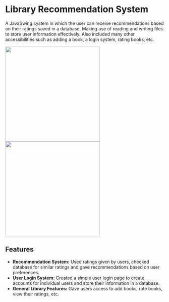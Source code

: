 # Library Recommendation System
A JavaSwing system in which the user can receive recommendations based on their ratings saved in a database. Making use of reading and writing files to store user information effectively. Also included many other accessibilities such as adding a book, a login system, rating books, etc.

<img src="https://raw.githubusercontent.com/KR1-SH/BookSystem/refs/heads/main/Photos/LBS.png" width="300px" height="300px" /> <img src="https://raw.githubusercontent.com/KR1-SH/BookSystem/refs/heads/main/Photos/LBS2.png" width="300px" height="300px" />

## Features
* **Recommendation System:** Used ratings given by users, checked database for similar ratings and gave recommendations based on user preferences.  
* **User Login System:** Created a simple user login page to create accounts for individual users and store their information in a database.  
* **General Library Features:** Gave users access to add books, rate books, view their ratings, etc. 
